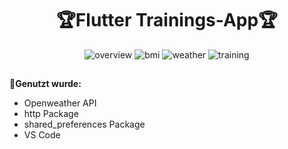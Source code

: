 <h1 align="center"> 🏆Flutter Trainings-App🏆 </h1>
<div align="center">
  
![overview](https://github.com/user-attachments/assets/6ec8d437-6a8e-4411-b4b5-23ee89680008)
![bmi](https://github.com/user-attachments/assets/51605c7d-29ef-4c91-8945-337183a008ec)
![weather](https://github.com/user-attachments/assets/e407442b-2784-4141-af2b-ea89e3165b16)
![training](https://github.com/user-attachments/assets/14d4ab63-92b3-4dcc-9392-4b1b2ce1c9f9)

</div>

## 

**🔨Genutzt wurde:**
<ul>
  <li>Openweather API</li>
  <li>http Package</li>
  <li>shared_preferences Package</li>
  <li>VS Code</li>
</ul>

